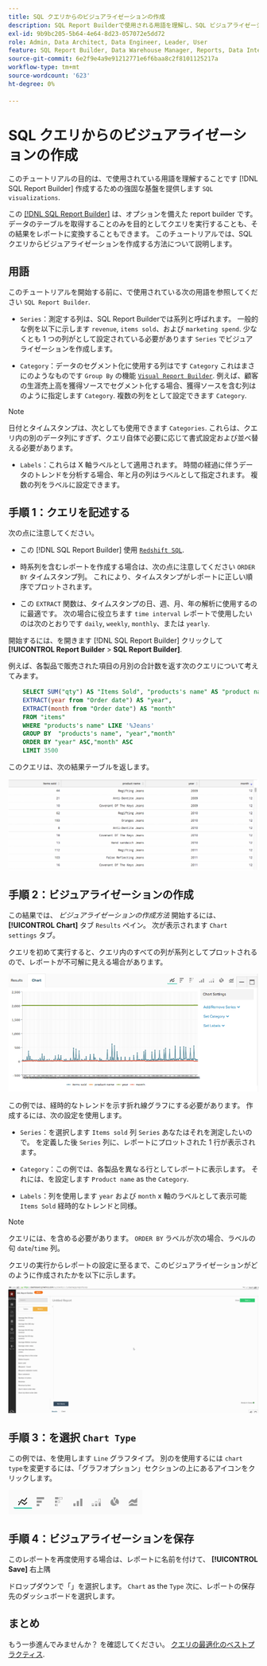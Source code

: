 ```yaml
---
title: SQL クエリからのビジュアライゼーションの作成
description: SQL Report Builderで使用される用語を理解し、SQL ビジュアライゼーションを作成するための堅牢な基盤を提供します。
exl-id: 9b9bc205-5b64-4e64-8d23-057072e5dd72
role: Admin, Data Architect, Data Engineer, Leader, User
feature: SQL Report Builder, Data Warehouse Manager, Reports, Data Integration
source-git-commit: 6e2f9e4a9e91212771e6f6baa8c2f8101125217a
workflow-type: tm+mt
source-wordcount: '623'
ht-degree: 0%

---
```


# SQL クエリからのビジュアライゼーションの作成

このチュートリアルの目的は、で使用されている用語を理解することです [!DNL SQL Report Builder] 作成するための強固な基盤を提供します `SQL visualizations`.

この [[!DNL SQL Report Builder]](../data-analyst/dev-reports/sql-rpt-bldr.md) は、オプションを備えた report builder です。データのテーブルを取得することのみを目的としてクエリを実行することも、その結果をレポートに変換することもできます。 このチュートリアルでは、SQL クエリからビジュアライゼーションを作成する方法について説明します。

## 用語

このチュートリアルを開始する前に、で使用されている次の用語を参照してください `SQL Report Builder`.

- `Series`：測定する列は、SQL Report Builderでは系列と呼ばれます。 一般的な例を以下に示します `revenue`, `items sold`、および `marketing spend`. 少なくとも 1 つの列がとして設定されている必要があります `Series` でビジュアライゼーションを作成します。

- `Category`：データのセグメント化に使用する列はです `Category` これはまさにのようなものです `Group By` の機能 [`Visual Report Builder`](../data-user/reports/ess-rpt-build-visual.md). 例えば、顧客の生涯売上高を獲得ソースでセグメント化する場合、獲得ソースを含む列はのように指定します `Category`. 複数の列をとして設定できます `Category`.

>[!NOTE]
>
>日付とタイムスタンプは、次としても使用できます `Categories`. これらは、クエリ内の別のデータ列にすぎず、クエリ自体で必要に応じて書式設定および並べ替える必要があります。

- `Labels`：これらは X 軸ラベルとして適用されます。 時間の経過に伴うデータのトレンドを分析する場合、年と月の列はラベルとして指定されます。 複数の列をラベルに設定できます。

## 手順 1：クエリを記述する

次の点に注意してください。

- この [!DNL SQL Report Builder] 使用 [`Redshift SQL`](https://docs.aws.amazon.com/redshift/latest/dg/c_redshift-and-postgres-sql.html).

- 時系列を含むレポートを作成する場合は、次の点に注意してください `ORDER BY` タイムスタンプ列。 これにより、タイムスタンプがレポートに正しい順序でプロットされます。

- この `EXTRACT` 関数は、タイムスタンプの日、週、月、年の解析に使用するのに最適です。 次の場合に役立ちます `time interval` レポートで使用したいのは次のとおりです `daily`, `weekly`, `monthly`、または `yearly`.

開始するには、を開きます [!DNL SQL Report Builder] クリックして **[!UICONTROL Report Builder** > **SQL Report Builder]**.

例えば、各製品で販売された項目の月別の合計数を返す次のクエリについて考えてみます。

```sql
    SELECT SUM("qty") AS "Items Sold", "products's name" AS "product name",
    EXTRACT(year from "Order date") AS "year",
    EXTRACT(month from "Order date") AS "month"
    FROM "items"
    WHERE "products's name" LIKE '%Jeans'
    GROUP BY  "products's name", "year","month"
    ORDER BY "year" ASC,"month" ASC
    LIMIT 3500
```

このクエリは、次の結果テーブルを返します。

![](../assets/SQL_results_table.png)

## 手順 2：ビジュアライゼーションの作成

この結果では、 *ビジュアライゼーションの作成方法* 開始するには、 **[!UICONTROL Chart]** タブ `Results` ペイン。 次が表示されます `Chart settings` タブ。

クエリを初めて実行すると、クエリ内のすべての列が系列としてプロットされるので、レポートが不可解に見える場合があります。

![](../assets/SQL_initial_report_results.png)

この例では、経時的なトレンドを示す折れ線グラフにする必要があります。 作成するには、次の設定を使用します。

- `Series`：を選択します `Items sold` 列 `Series` あなたはそれを測定したいので。 を定義した後 `Series` 列に、レポートにプロットされた 1 行が表示されます。

- `Category`：この例では、各製品を異なる行としてレポートに表示します。 それには、を設定します `Product name` as the `Category`.

- `Labels`：列を使用します `year` および `month` x 軸のラベルとして表示可能 `Items Sold` 経時的なトレンドと同様。

>[!NOTE]
>
>クエリには、を含める必要があります。 `ORDER BY` ラベルが次の場合、ラベルの句 `date`/`time` 列。

クエリの実行からレポートの設定に至るまで、このビジュアライゼーションがどのように作成されたかを以下に示します。

![](../assets/SQL_report_settings.gif)

## 手順 3：を選択 `Chart Type`

この例では、を使用します `Line` グラフタイプ。 別のを使用するには `chart type`を変更するには、「グラフオプション」セクションの上にあるアイコンをクリックします。

![](../assets/Chart_types.png)

## 手順 4：ビジュアライゼーションを保存

このレポートを再度使用する場合は、レポートに名前を付けて、 **[!UICONTROL Save]** 右上隅

ドロップダウンで「」を選択します。 `Chart` as the `Type` 次に、レポートの保存先のダッシュボードを選択します。

## まとめ

もう一歩進んでみませんか？ を確認してください。 [クエリの最適化のベストプラクティス](../best-practices/optimizing-your-sql-queries.md).
